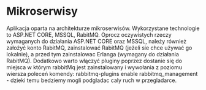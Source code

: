 # Mikroserwisy
Aplikacja oparta na architekturze mikroserwisów.
Wykorzystane technologie to ASP.NET CORE, MSSQL, RabitMQ.
Oprocz oczywistych rzeczy wymaganych do działania ASP.NET CORE oraz MSSQL,
należy również założyć konto RabitMQ, zainstalować RabitMQ (jeżeli sie chce używać go lokalnie),
a przed tym zainstalowac Erlanga (wymagany do działania RabitMQ). Dodatkowo warto włączyć pluginy
poprzez dostanie się do miejsca w którym rabbitMq jest zainstalowany i wywołania z poziomu wiersza poleceń
komendy: rabbitmq-plugins enable rabbitmq_management - dzieki temu bedziemy mogli podgladac caly ruch w przegladarce.
